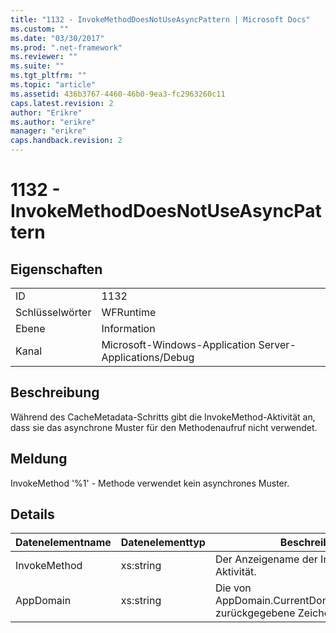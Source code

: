 ```yaml
---
title: "1132 - InvokeMethodDoesNotUseAsyncPattern | Microsoft Docs"
ms.custom: ""
ms.date: "03/30/2017"
ms.prod: ".net-framework"
ms.reviewer: ""
ms.suite: ""
ms.tgt_pltfrm: ""
ms.topic: "article"
ms.assetid: 436b3767-4460-46b0-9ea3-fc2963260c11
caps.latest.revision: 2
author: "Erikre"
ms.author: "erikre"
manager: "erikre"
caps.handback.revision: 2
---
```

# 1132 - InvokeMethodDoesNotUseAsyncPattern
## Eigenschaften  
  
|||  
|-|-|  
|ID|1132|  
|Schlüsselwörter|WFRuntime|  
|Ebene|Information|  
|Kanal|Microsoft\-Windows\-Application Server\-Applications\/Debug|  
  
## Beschreibung  
 Während des CacheMetadata\-Schritts gibt die InvokeMethod\-Aktivität an, dass sie das asynchrone Muster für den Methodenaufruf nicht verwendet.  
  
## Meldung  
 InvokeMethod '%1' \- Methode verwendet kein asynchrones Muster.  
  
## Details  
  
|Datenelementname|Datenelementtyp|Beschreibung|  
|----------------------|---------------------|------------------|  
|InvokeMethod|xs:string|Der Anzeigename der InvokeMethod\-Aktivität.|  
|AppDomain|xs:string|Die von AppDomain.CurrentDomain.FriendlyName zurückgegebene Zeichenfolge.|